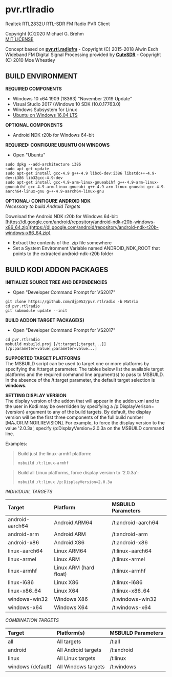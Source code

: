 # __pvr.rtlradio__  

Realtek RTL2832U RTL-SDR FM Radio PVR Client   
   
Copyright (C)2020 Michael G. Brehm    
[MIT LICENSE](https://opensource.org/licenses/MIT)   
   
Concept based on [__pvr.rtl.radiofm__](https://github.com/AlwinEsch/pvr.rtl.radiofm) - Copyright (C) 2015-2018 Alwin Esch   
Wideband FM Digital Signal Processing provided by [__CuteSDR__](https://sourceforge.net/projects/cutesdr/) - Copyright (C) 2010 Moe Wheatley   
   
## BUILD ENVIRONMENT
**REQUIRED COMPONENTS**   
* Windows 10 x64 1909 (18363) "November 2019 Update"   
* Visual Studio 2017 (Windows 10 SDK (10.0.17763.0)   
* Windows Subsystem for Linux   
* [Ubuntu on Windows 16.04 LTS](https://www.microsoft.com/store/productId/9PJN388HP8C9)   

**OPTIONAL COMPONENTS**   
* Android NDK r20b for Windows 64-bit   
   
**REQUIRED: CONFIGURE UBUNTU ON WINDOWS**   
* Open "Ubuntu"   
```
sudo dpkg --add-architecture i386
sudo apt-get update
sudo apt-get install gcc-4.9 g++-4.9 libc6-dev:i386 libstdc++-4.9-dev:i386 lib32gcc-4.9-dev 
sudo apt-get install gcc-4.9-arm-linux-gnueabihf g++-4.9-arm-linux-gnueabihf gcc-4.9-arm-linux-gnueabi g++-4.9-arm-linux-gnueabi gcc-4.9-aarch64-linux-gnu g++-4.9-aarch64-linux-gnu
```
   
**OPTIONAL: CONFIGURE ANDROID NDK**   
*Necessary to build Android Targets*   
   
Download the Android NDK r20b for Windows 64-bit:    
[https://dl.google.com/android/repository/android-ndk-r20b-windows-x86_64.zip](https://dl.google.com/android/repository/android-ndk-r20b-windows-x86_64.zip)   

* Extract the contents of the .zip file somewhere   
* Set a System Environment Variable named ANDROID_NDK_ROOT that points to the extracted android-ndk-r20b folder
   
## BUILD KODI ADDON PACKAGES
**INITIALIZE SOURCE TREE AND DEPENDENCIES**
* Open "Developer Command Prompt for VS2017"   
```
git clone https://github.com/djp952/pvr.rtlradio -b Matrix
cd pvr.rtlradio
git submodule update --init
```
   
**BUILD ADDON TARGET PACKAGE(S)**   
* Open "Developer Command Prompt for VS2017"   
```
cd pvr.rtlradio
msbuild msbuild.proj [/t:target[;target...]] [/p:parameter=value[;parameter=value...]
```
   
**SUPPORTED TARGET PLATFORMS**   
The MSBUILD script can be used to target one or more platforms by specifying the /t:target parameter.  The tables below list the available target platforms and the required command line argument(s) to pass to MSBUILD.  In the absence of the /t:target parameter, the default target selection is **windows**.
   
**SETTING DISPLAY VERSION**   
The display version of the addon that will appear in the addon.xml and to the user in Kodi may be overridden by specifying a /p:DisplayVerison={version} argument to any of the build targets.  By default, the display version will be the first three components of the full build number \[MAJOR.MINOR.REVISION\].  For example, to force the display version to the value '2.0.3a', specify /p:DisplayVersion=2.0.3a on the MSBUILD command line.
   
Examples:   
   
> Build just the linux-armhf platform:   
> ```
>msbuild /t:linux-armhf
> ```
   
> Build all Linux platforms, force display version to '2.0.3a':   
> ```
> msbuild /t:linux /p:DisplayVersion=2.0.3a
> ```
   
*INDIVIDUAL TARGETS*    
   
| Target | Platform | MSBUILD Parameters |
| :-- | :-- | :-- |
| android-aarch64 | Android ARM64 | /t:android-aarch64 |
| android-arm | Android ARM | /t:android-arm |
| android-x86 | Android X86 | /t:android-x86 |
| linux-aarch64 | Linux ARM64 | /t:linux-aarch64 |
| linux-armel | Linux ARM | /t:linux-armel |
| linux-armhf | Linux ARM (hard float) | /t:linux-armhf |
| linux-i686 | Linux X86 | /t:linux-i686 |
| linux-x86\_64 | Linux X64 | /t:linux-x86\_64 |
| windows-win32 | Windows X86 | /t:windows-win32 |
| windows-x64 | Windows X64 | /t:windows-x64 |
   
*COMBINATION TARGETS*   
   
| Target | Platform(s) | MSBUILD Parameters |
| :-- | :-- | :-- |
| all | All targets | /t:all |
| android | All Android targets | /t:android |
| linux | All Linux targets | /t:linux |
| windows (default) | All Windows targets | /t:windows |
   
